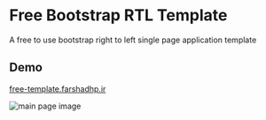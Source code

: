 # Free Bootstrap RTL Template
A free to use bootstrap right to left single page application template

## Demo
[free-template.farshadhp.ir](http://free-template.farshadhp.ir)

![main page image](https://prnt.sc/zdkcvq)